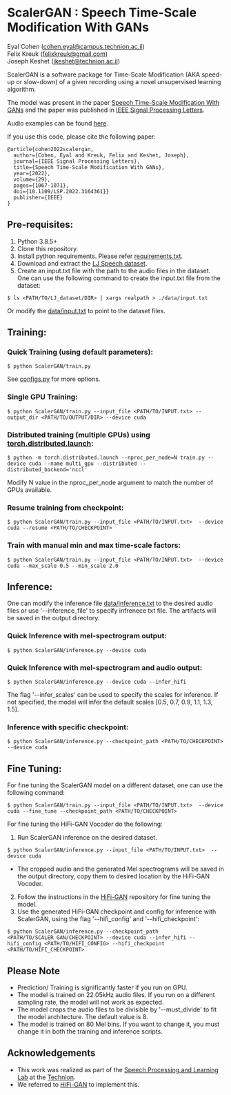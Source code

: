 # ScalerGAN : Speech Time-Scale Modification With GANs

Eyal Cohen (cohen.eyal@campus.technion.ac.il)\
Felix Kreuk (felixkreuk@gmail.com)\
Joseph Keshet (jkeshet@technion.ac.il)

ScalerGAN is a software package for Time-Scale Modification (AKA speed-up or slow-down) of a given recording using a novel unsupervised learning algorithm.


The model was present in the paper [Speech Time-Scale Modification With GANs](https://ieeexplore.ieee.org/stamp/stamp.jsp?tp=&arnumber=9747953) and the paper was published in [IEEE Signal Processing Letters](https://signalprocessingsociety.org/publications-resources/ieee-signal-processing-letters).

Audio examples can be found [here](https://eyalcohen308.github.io/ScalerGAN/).

If you use this code, please cite the following paper:
```
@article{cohen2022scalergan,
  author={Cohen, Eyal and Kreuk, Felix and Keshet, Joseph},
  journal={IEEE Signal Processing Letters},
  title={Speech Time-Scale Modification With GANs},
  year={2022},
  volume={29},
  pages={1067-1071},
  doi={10.1109/LSP.2022.3164361}}
  publisher={IEEE}
}
```

## Pre-requisites:
1. Python 3.8.5+
2. Clone this repository.
3. Install python requirements. Please refer [requirements.txt](requirements.txt).
4. Download and extract the [LJ Speech dataset](https://keithito.com/LJ-Speech-Dataset/).
5. Create an input.txt file with the path to the audio files in the dataset.\
One can use the following command to create the input.txt file from the dataset:
```
$ ls <PATH/TO/LJ_dataset/DIR> | xargs realpath > ./data/input.txt
```
Or modify the [data/input.txt](data/input.txt) to point to the dataset files.
## Training:
### Quick Training (using default parameters):
```
$ python ScalerGAN/train.py
```
See [configs.py](ScalerGAN/configs/configs.py) for more options.

### Single GPU Training:
```
$ python ScalerGAN/train.py --input_file <PATH/TO/INPUT.txt> --output_dir <PATH/TO/OUTPUT/DIR> --device cuda
```

### Distributed training (multiple GPUs) using [torch.distributed.launch](https://pytorch.org/docs/stable/distributed.html):
```
$ python -m torch.distributed.launch --nproc_per_node=N train.py --device cuda --name multi_gpu --distributed --distributed_backend='nccl'
```
Modify N value in the nproc_per_node argument to match the number of GPUs available.

### Resume training from checkpoint:
```
$ python ScalerGAN/train.py --input_file <PATH/TO/INPUT.txt>  --device cuda --resume <PATH/TO/CHECKPOINT>
```
### Train with manual min and max time-scale factors:
```
$ python ScalerGAN/train.py --input_file <PATH/TO/INPUT.txt>  --device cuda --max_scale 0.5 --min_scale 2.0
```

## Inference:

One can modify the inference file [data/inference.txt](data/inference.txt) to the desired audio files or use '--inference_file' to specify infrenece txt file. The artifacts will be saved in the output directory.
### Quick Inference with mel-spectrogram output:
```
$ python ScalerGAN/inference.py --device cuda
```
### Quick Inference with mel-spectrogram and audio output:
```
$ python ScalerGAN/inference.py --device cuda --infer_hifi
```
The flag '--infer_scales' can be used to specify the scales for inference. If not specified, the model will infer the default scales [0.5, 0.7, 0.9, 1.1, 1.3, 1.5].
### Inference with specific checkpoint:

```
$ python ScalerGAN/inference.py --checkpoint_path <PATH/TO/CHECKPOINT> --device cuda
```

## Fine Tuning:
For fine tuning the ScalerGAN model on a different dataset, one can use the following command:
```
$ python ScalerGAN/train.py --input_file <PATH/TO/INPUT.txt>  --device cuda --fine_tune --checkpoint_path <PATH/TO/CHECKPOINT>
```

For fine tuning the HiFi-GAN Vocoder do the following:
1. Run ScalerGAN inference on the desired dataset.
```
$ python ScalerGAN/inference.py --input_file <PATH/TO/INPUT.txt>  --device cuda
```
* The cropped audio and the generated Mel spectrograms will be saved in the output directory, copy them to desired location by the HiFi-GAN Vocoder.
2. Follow the instructions in the [HiFi-GAN](https://github.com/jik876/hifi-gan) repository for fine tuning the model.
3. Use the generated HiFi-GAN checkpoint and config for inference with ScalerGAN, using the flag '--hifi_config' and '--hifi_checkpoint':
```
$ python ScalerGAN/inference.py --checkpoint_path <PATH/TO/SCALER_GAN/CHECKPOINT> --device cuda --infer_hifi --hifi_config <PATH/TO/HIFI_CONFIG> --hifi_checkpoint <PATH/TO/HIFI_CHECKPOINT>
```


## Please Note
* Prediction/ Training is significantly faster if you run on GPU.
* The model is trained on 22.05kHz audio files. If you run on a different sampling rate, the model will not work as expected.
* The model crops the audio files to be divisible by '--must_divide' to fit the model architecture. The default value is 8.
* The model is trained on 80 Mel bins. If you want to change it, you must change it in both the training and inference scripts.


## Acknowledgements
- This work was realized as part of the [Speech Processing and Learning Lab](https://keshet.net.technion.ac.il/) at the [Technion](https://www.technion.ac.il/en/).
- We referred to [HiFi-GAN](https://github.com/jik876/hifi-gan) to implement this.
